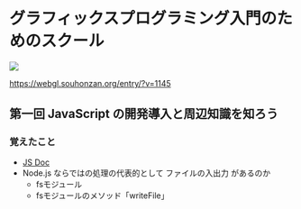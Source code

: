 # グラフィックスプログラミング入門のためのスクール

<img src="https://webgl.souhonzan.org/i/entry/1000/1145_001.jpg">

https://webgl.souhonzan.org/entry/?v=1145

## 第一回 JavaScript の開発導入と周辺知識を知ろう
### 覚えたこと
- [JS Doc](https://qiita.com/opengl-8080/items/a36679f7926f4cac0a81)
- Node.js ならではの処理の代表的として ファイルの入出力 があるのか
  - fsモジュール
  - fsモジュールのメソッド「writeFile」

